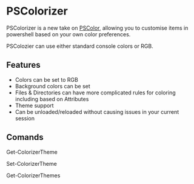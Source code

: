 # PSColorizer

PSColorizer is a new take on [PSColor](https://github.com/Davlind/PSColor), allowing you to customise items in powershell based on your own color preferences.

PSColozier can use either standard console colors or RGB.

## Features

* Colors can be set to RGB
* Background colors can be set
* Files & Directories can have more complicated rules for coloring including based on Attributes
* Theme support
* Can be unloaded/reloaded without causing issues in your current session

## Comands
Get-ColorizerTheme

Set-ColorizerTheme

Get-ColorizerThemes
